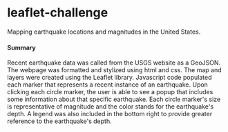 # leaflet-challenge
Mapping earthquake locations and magnitudes in the United States.

#### Summary
Recent earthquake data was called from the USGS website as a GeoJSON. The webpage was formatted and stylized using html and css. The map and layers were created using
the Leaflet library. Javascript code populated each marker that represents a recent instance of an earthquake. Upon clicking each circle marker, the user is able to 
see a popup that includes some information about that specific earthquake. Each circle marker's size is representative of magnitude and the color stands for the earthquake's depth. A legend was also included in the bottom right to provide greater reference to the earthquake's depth.
